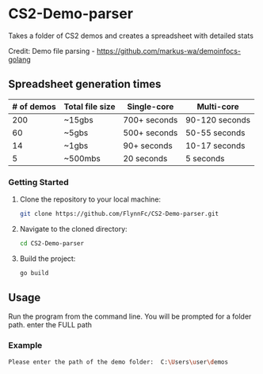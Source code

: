# CS2-Demo-parser

Takes a folder of CS2 demos and creates a spreadsheet with detailed stats

Credit:
Demo file parsing - https://github.com/markus-wa/demoinfocs-golang

## Spreadsheet generation times

| # of demos | Total file size | Single-core  | Multi-core     |
| ---------- | --------------- | ------------ | -------------- |
| 200        | ~15gbs          | 700+ seconds | 90-120 seconds |
| 60         | ~5gbs           | 500+ seconds | 50-55 seconds  |
| 14         | ~1gbs           | 90+ seconds  | 10-17 seconds  |
| 5          | ~500mbs         | 20 seconds   | 5 seconds      |

### Getting Started

1. Clone the repository to your local machine:

   ```sh
   git clone https://github.com/FlynnFc/CS2-Demo-parser.git
   ```

2. Navigate to the cloned directory:

   ```sh
   cd CS2-Demo-parser
   ```

3. Build the project:

   ```sh
   go build
   ```

## Usage

Run the program from the command line. You will be prompted for a folder path. enter the FULL path

### Example

```sh
Please enter the path of the demo folder:  C:\Users\user\demos
```
